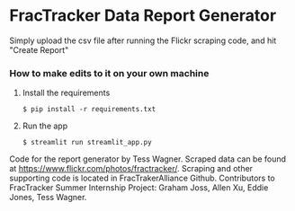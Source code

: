 # FracTracker Data Report Generator

Simply upload the csv file after running the Flickr scraping code, and hit "Create Report"

### How to make edits to it on your own machine

1. Install the requirements

   ```
   $ pip install -r requirements.txt
   ```

2. Run the app

   ```
   $ streamlit run streamlit_app.py
   ```



Code for the report generator by Tess Wagner.
Scraped data can be found at https://www.flickr.com/photos/fractracker/.
Scraping and other supporting code is located in FracTrakerAlliance Github.
Contributors to FracTracker Summer Internship Project: Graham Joss, Allen Xu, Eddie Jones, Tess Wagner.
